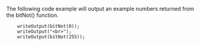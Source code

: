 The following code example will output an example numbers returned from the bitNot() function.

```luceescript+trycf 
    writeOutput(bitNot(0));
    writeOutput("<br>");
    writeOutput(bitNot(255));
```
